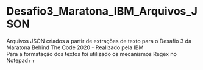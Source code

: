 # Desafio3_Maratona_IBM_Arquivos_JSON
Arquivos JSON criados a partir de extrações de texto para o Desafio 3 da Maratona Behind The Code 2020 - Realizado pela IBM
<br/> Para a formatação dos textos foi utilizado os mecanismos Regex no Notepad++
